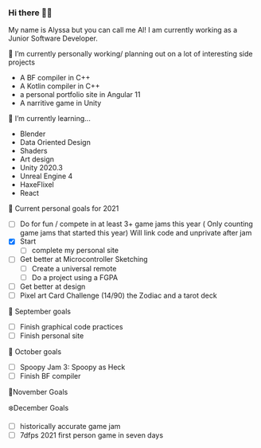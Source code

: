 ### Hi there :frog::rainbow:
My name is Alyssa but you can call me Al! I am currently working as a Junior Software Developer. 

🔭 I’m currently personally working/ planning out on a lot of interesting side projects 
- A BF compiler in C++
- A Kotlin compiler in C++ 
- a personal portfolio site in Angular 11
- A narritive game in Unity

🌱 I’m currently learning... 
- Blender
- Data Oriented Design 
- Shaders
- Art design
- Unity 2020.3
- Unreal Engine 4
- HaxeFlixel
- React

:cherry_blossom: Current personal goals for 2021
- [ ] Do for fun / compete in at least 3+ game jams this year ( Only counting game jams that started this year) Will link code and unprivate after jam
- [x] Start 
    - [ ] complete my personal site
- [ ] Get better at Microcontroller Sketching
    - [ ] Create a universal remote
    - [ ] Do a project using a FGPA
- [ ] Get better at design
- [ ] Pixel art Card Challenge (14/90) the Zodiac and a tarot deck
   
🍂 September goals
- [ ] Finish graphical code practices
- [ ] Finish personal site

👻 October goals
- [ ] Spoopy Jam 3: Spoopy as Heck
- [ ] Finish BF compiler

🍁November Goals

 ❄️December Goals
 
- [ ]  historically accurate game jam
- [ ]  7dfps 2021 first person game in seven days
